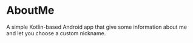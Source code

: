 # AboutMe
A simple Kotlin-based Android app that give some information about me and let you choose a custom nickname.
